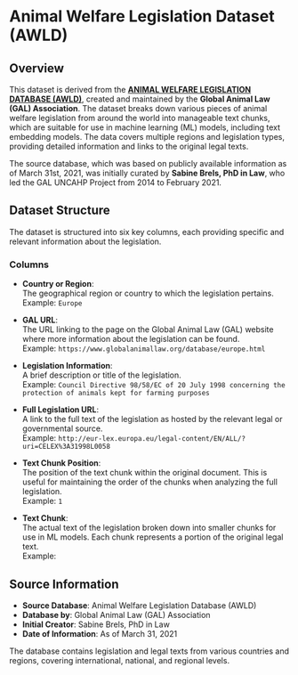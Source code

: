 # Animal Welfare Legislation Dataset (AWLD)

## Overview

This dataset is derived from the [**ANIMAL WELFARE LEGISLATION DATABASE (AWLD)**](https://www.globalanimallaw.org/database/index.html), created and maintained by the **Global Animal Law (GAL) Association**. The dataset breaks down various pieces of animal welfare legislation from around the world into manageable text chunks, which are suitable for use in machine learning (ML) models, including text embedding models. The data covers multiple regions and legislation types, providing detailed information and links to the original legal texts.

The source database, which was based on publicly available information as of March 31st, 2021, was initially curated by **Sabine Brels, PhD in Law**, who led the GAL UNCAHP Project from 2014 to February 2021. 

## Dataset Structure

The dataset is structured into six key columns, each providing specific and relevant information about the legislation.

### Columns

- **Country or Region**:  
  The geographical region or country to which the legislation pertains.  
  Example: `Europe`

- **GAL URL**:  
  The URL linking to the page on the Global Animal Law (GAL) website where more information about the legislation can be found.  
  Example: `https://www.globalanimallaw.org/database/europe.html`

- **Legislation Information**:  
  A brief description or title of the legislation.  
  Example: `Council Directive 98/58/EC of 20 July 1998 concerning the protection of animals kept for farming purposes`

- **Full Legislation URL**:  
  A link to the full text of the legislation as hosted by the relevant legal or governmental source.  
  Example: `http://eur-lex.europa.eu/legal-content/EN/ALL/?uri=CELEX%3A31998L0058`

- **Text Chunk Position**:  
  The position of the text chunk within the original document. This is useful for maintaining the order of the chunks when analyzing the full legislation.  
  Example: `1`

- **Text Chunk**:  
  The actual text of the legislation broken down into smaller chunks for use in ML models. Each chunk represents a portion of the original legal text.  
  Example:  

## Source Information

- **Source Database**: Animal Welfare Legislation Database (AWLD)  
- **Database by**: Global Animal Law (GAL) Association  
- **Initial Creator**: Sabine Brels, PhD in Law  
- **Date of Information**: As of March 31, 2021

The database contains legislation and legal texts from various countries and regions, covering international, national, and regional levels.
